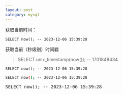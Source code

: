 ```yaml
---
layout: post
category: mysql
---
```


获取当前时间：
```
SELECT now(); -- 2023-12-06 15:39:28
```
获取当前（秒级别）时间戳
> SELECT unix_timestamp(now()); -- 1701848434

```
SELECT now(); -- 2023-12-06 15:39:28
```

```sh
SELECT now(); -- 2023-12-06 15:39:28
```
<pre>
SELECT now(); -- 2023-12-06 15:39:28
</pre>